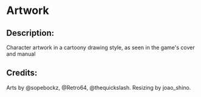 # Artwork

## Description: 

Character artwork in a cartoony drawing style, as seen in the game's cover and manual

## Credits: 

Arts by @sopebockz, @Retro64, @thequickslash. Resizing by joao_shino.

